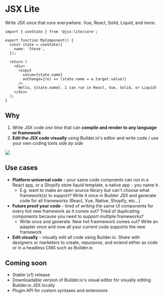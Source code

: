 # JSX Lite

Write JSX once that runs everywhere. Vue, React, Solid, Liquid, and more.

```tsx
import { useState } from '@jsx-lite/core';

export function MyComponent() {
  const state = useState({
    name: 'Steve',
  });

  return (
    <div>
      <input
        value={state.name}
        onChange={(e) => (state.name = e.target.value)}
      />
      Hello, {state.name}. I can run in React, Vue, Solid, or Liquid!
    </div>
  );
}
```

## Why

1. Write JSX code _one time_ that can **compile and render to any language or framework**
2. **Edit the JSX code visually** using Builder.io's editor and write code / use your own coding tools _side by side_

<img src="https://i.imgur.com/KTpBDvH.gif" >

## Use cases

- **Platform universal code** - your same code compnents can run in a React app, or a Shopify store liquid template, a native app - you name it.
  - E.g. want to make an open source library but can't choose what framework(s) to support? Write it once in Builder JSX and generate code for all frameworks (React, Vue, Native, Shopify, etc...)
- **Future proof your code** - tired of writing the same UI components for every hot new framework as it comes out? Tried of duplicating components because you need to support multiple frameworks?
  - Write once and generate. New hot fraemework comes out? Write an adapter once and now all your current code supports the new framework
- **Edit visually** - visually edit all code using Builder.io. Share with designers or marketers to create, repurpose, and extend either as code or in a headless CMS such as Builder.io

## Coming soon

- Stable (v1) release
- Downloadable version of Builder.io's visual editor for visually editing Builder.io JSX locally
- Plugin API for custom syntaxes and extensions
